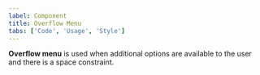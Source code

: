 ```yaml
---
label: Component
title: Overflow Menu
tabs: ['Code', 'Usage', 'Style']
---
```


<page-intro>**Overflow menu** is used when additional options are available to the user and there is a space constraint.</page-intro>

<component 
    name="Overflow Menu"
    component="overflow-menu" 
    variation="overflow-menu"
    codepen="MOEwjp"
    hasReactVersion="true"
    hasAngularVersion="true"
    >
</component>
<component-docs component="overflow-menu"></component-docs>
